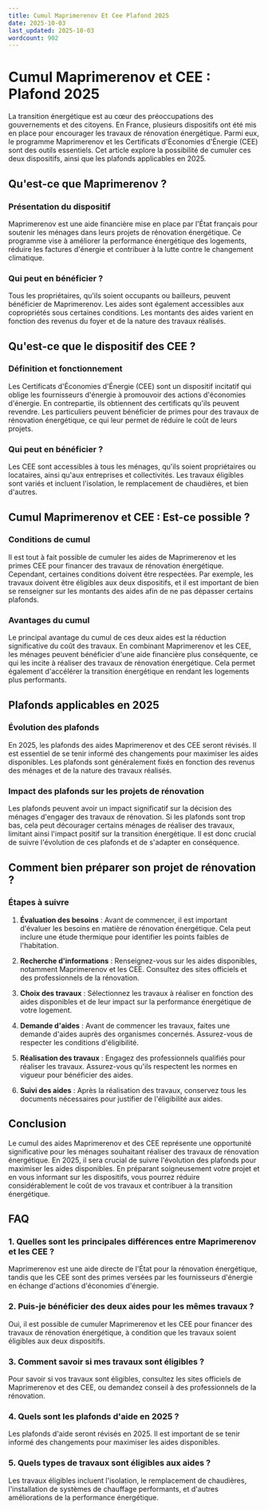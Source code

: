 ```yaml
---
title: Cumul Maprimerenov Et Cee Plafond 2025
date: 2025-10-03
last_updated: 2025-10-03
wordcount: 902
---
```


# Cumul Maprimerenov et CEE : Plafond 2025

La transition énergétique est au cœur des préoccupations des gouvernements et des citoyens. En France, plusieurs dispositifs ont été mis en place pour encourager les travaux de rénovation énergétique. Parmi eux, le programme Maprimerenov et les Certificats d'Économies d'Énergie (CEE) sont des outils essentiels. Cet article explore la possibilité de cumuler ces deux dispositifs, ainsi que les plafonds applicables en 2025.

## Qu'est-ce que Maprimerenov ?

### Présentation du dispositif

Maprimerenov est une aide financière mise en place par l'État français pour soutenir les ménages dans leurs projets de rénovation énergétique. Ce programme vise à améliorer la performance énergétique des logements, réduire les factures d'énergie et contribuer à la lutte contre le changement climatique. 

### Qui peut en bénéficier ?

Tous les propriétaires, qu'ils soient occupants ou bailleurs, peuvent bénéficier de Maprimerenov. Les aides sont également accessibles aux copropriétés sous certaines conditions. Les montants des aides varient en fonction des revenus du foyer et de la nature des travaux réalisés.

## Qu'est-ce que le dispositif des CEE ?

### Définition et fonctionnement

Les Certificats d'Économies d'Énergie (CEE) sont un dispositif incitatif qui oblige les fournisseurs d'énergie à promouvoir des actions d'économies d'énergie. En contrepartie, ils obtiennent des certificats qu'ils peuvent revendre. Les particuliers peuvent bénéficier de primes pour des travaux de rénovation énergétique, ce qui leur permet de réduire le coût de leurs projets.

### Qui peut en bénéficier ?

Les CEE sont accessibles à tous les ménages, qu'ils soient propriétaires ou locataires, ainsi qu'aux entreprises et collectivités. Les travaux éligibles sont variés et incluent l'isolation, le remplacement de chaudières, et bien d'autres.

## Cumul Maprimerenov et CEE : Est-ce possible ?

### Conditions de cumul

Il est tout à fait possible de cumuler les aides de Maprimerenov et les primes CEE pour financer des travaux de rénovation énergétique. Cependant, certaines conditions doivent être respectées. Par exemple, les travaux doivent être éligibles aux deux dispositifs, et il est important de bien se renseigner sur les montants des aides afin de ne pas dépasser certains plafonds.

### Avantages du cumul

Le principal avantage du cumul de ces deux aides est la réduction significative du coût des travaux. En combinant Maprimerenov et les CEE, les ménages peuvent bénéficier d'une aide financière plus conséquente, ce qui les incite à réaliser des travaux de rénovation énergétique. Cela permet également d'accélérer la transition énergétique en rendant les logements plus performants.

## Plafonds applicables en 2025

### Évolution des plafonds

En 2025, les plafonds des aides Maprimerenov et des CEE seront révisés. Il est essentiel de se tenir informé des changements pour maximiser les aides disponibles. Les plafonds sont généralement fixés en fonction des revenus des ménages et de la nature des travaux réalisés.

### Impact des plafonds sur les projets de rénovation

Les plafonds peuvent avoir un impact significatif sur la décision des ménages d'engager des travaux de rénovation. Si les plafonds sont trop bas, cela peut décourager certains ménages de réaliser des travaux, limitant ainsi l'impact positif sur la transition énergétique. Il est donc crucial de suivre l'évolution de ces plafonds et de s'adapter en conséquence.

## Comment bien préparer son projet de rénovation ?

### Étapes à suivre

1. **Évaluation des besoins** : Avant de commencer, il est important d'évaluer les besoins en matière de rénovation énergétique. Cela peut inclure une étude thermique pour identifier les points faibles de l'habitation.

2. **Recherche d'informations** : Renseignez-vous sur les aides disponibles, notamment Maprimerenov et les CEE. Consultez des sites officiels et des professionnels de la rénovation.

3. **Choix des travaux** : Sélectionnez les travaux à réaliser en fonction des aides disponibles et de leur impact sur la performance énergétique de votre logement.

4. **Demande d'aides** : Avant de commencer les travaux, faites une demande d'aides auprès des organismes concernés. Assurez-vous de respecter les conditions d'éligibilité.

5. **Réalisation des travaux** : Engagez des professionnels qualifiés pour réaliser les travaux. Assurez-vous qu'ils respectent les normes en vigueur pour bénéficier des aides.

6. **Suivi des aides** : Après la réalisation des travaux, conservez tous les documents nécessaires pour justifier de l'éligibilité aux aides.

## Conclusion

Le cumul des aides Maprimerenov et des CEE représente une opportunité significative pour les ménages souhaitant réaliser des travaux de rénovation énergétique. En 2025, il sera crucial de suivre l'évolution des plafonds pour maximiser les aides disponibles. En préparant soigneusement votre projet et en vous informant sur les dispositifs, vous pourrez réduire considérablement le coût de vos travaux et contribuer à la transition énergétique.

## FAQ

### 1. Quelles sont les principales différences entre Maprimerenov et les CEE ?

Maprimerenov est une aide directe de l'État pour la rénovation énergétique, tandis que les CEE sont des primes versées par les fournisseurs d'énergie en échange d'actions d'économies d'énergie.

### 2. Puis-je bénéficier des deux aides pour les mêmes travaux ?

Oui, il est possible de cumuler Maprimerenov et les CEE pour financer des travaux de rénovation énergétique, à condition que les travaux soient éligibles aux deux dispositifs.

### 3. Comment savoir si mes travaux sont éligibles ?

Pour savoir si vos travaux sont éligibles, consultez les sites officiels de Maprimerenov et des CEE, ou demandez conseil à des professionnels de la rénovation.

### 4. Quels sont les plafonds d'aide en 2025 ?

Les plafonds d'aide seront révisés en 2025. Il est important de se tenir informé des changements pour maximiser les aides disponibles.

### 5. Quels types de travaux sont éligibles aux aides ?

Les travaux éligibles incluent l'isolation, le remplacement de chaudières, l'installation de systèmes de chauffage performants, et d'autres améliorations de la performance énergétique.